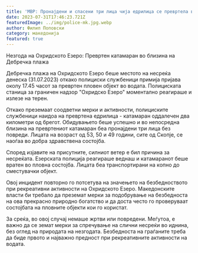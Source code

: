 ```yaml
---
title: 'МВР: Пронајдени и спасени три лица чија едрилица се превртела во водите на Охридското Езеро - 31 ЈУЛИ 2023'
date: 2023-07-31T17:46:23.721Z
featuredImage: ../img/police-mk.jpg.webp
author: Филип Поповски
category: македонија
featured: true
---
```

Незгода на Охридското Езеро: Превртен катамаран во близина на Дебречка плажа

Дебречка плажа на Охридското Езеро беше местото на несреќа денеска (31.07.2023) откако полициски службеници примија пријава околу 17.45 часот за превртен пловен објект во водата. Полициската станица за граничен надзор "Охридско Езеро" моментално реагираше и излезе на терен.

Откако преземаат соодветни мерки и активности, полициските службеници наидоа на превртена едрилица - катамаран оддалечен два километри од брегот. Обидувањето беше успешно и во непосредна близина на превртениот катамаран беа пронајдени три лица без повреди. Лицата на возраст од 53, 50 и 49 години, сите од Скопје, се наоѓаа во добра здравствена состојба.

Според изјавите на присутните, силниот ветер е бил причина за несреќата. Езерската полиција реагираше веднаш и катамаранот беше вратен во пловна состојба. Лицата беа транспортирани на копно до сместувачки објект.

Овој инцидент повторно го потсетува на значењето на безбедноството при рекреативни активности на Охридското Езеро. Македонските власти би требало да преземат мерки за подобрување на безбедноста на ова прекрасно природно богатство и да доста често го проверуваат состојбата на пловните објекти кои го користат.

За среќа, во овој случај немаше жртви или повредени. Меѓутоа, е важно да се земат мерки за спречување на слични несреќи во иднина, без оглед на природата на незгодата. Безбедноста на граѓаните треба да биде првото и најважно предност при рекреативните активности на водата.
